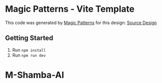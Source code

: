 # Magic Patterns - Vite Template

This code was generated by [Magic Patterns](https://magicpatterns.com) for this design: [Source Design](https://magicpatterns.com/c/uwb5qteq7yulkvlgknu2zi)

## Getting Started

1. Run `npm install`
2. Run `npm run dev`
# M-Shamba-AI
